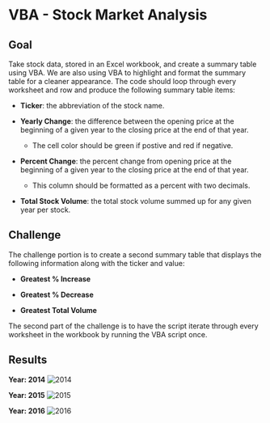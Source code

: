 # VBA - Stock Market Analysis

## Goal
Take stock data, stored in an Excel workbook, and create a summary table using VBA. We are also using VBA to highlight and format the summary table for a cleaner appearance. The code should loop through every worksheet and row and produce the following summary table items:

  - **Ticker**: the abbreviation of the stock name.
  
  - **Yearly Change**: the difference between the opening price at the beginning of a given year to the closing price at the end of that year.

    - The cell color should be green if postive and red if negative.
    
  - **Percent Change**: the percent change from opening price at the beginning of a given year to the closing price at the end of that year.
  
    - This column should be formatted as a percent with two decimals.
    
  - **Total Stock Volume**: the total stock volume summed up for any given year per stock.
  
  ## Challenge
  The challenge portion is to create a second summary table that displays the following information along with the ticker and value:

  - **Greatest % Increase**
  
  - **Greatest % Decrease**
  
  - **Greatest Total Volume**
  
The second part of the challenge is to have the script iterate through every worksheet in the workbook by running the VBA script once.

## Results
**Year: 2014**
![2014](https://github.com/Autonomousse/VBA-challenge/blob/master/VBAStocks/2014.PNG)

**Year: 2015**
![2015](https://github.com/Autonomousse/VBA-challenge/blob/master/VBAStocks/2015.PNG)

**Year: 2016**
![2016](https://github.com/Autonomousse/VBA-challenge/blob/master/VBAStocks/2016.PNG)
